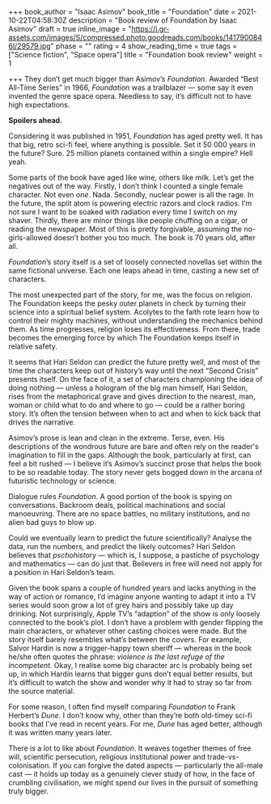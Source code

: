 +++
book_author = "Isaac Asimov"
book_title = "Foundation"
date = 2021-10-22T04:58:30Z
description = "Book review of Foundation by Isaac Asimov"
draft = true
inline_image = "https://i.gr-assets.com/images/S/compressed.photo.goodreads.com/books/1417900846l/29579.jpg"
phase = ""
rating = 4
show_reading_time = true
tags = ["Science fiction", "Space opera"]
title = "Foundation book review"
weight = 1

+++
They don’t get much bigger than Asimov’s _Foundation_. Awarded “Best All-Time Series” in 1966, _Foundation_ was a trailblazer — some say it even invented the genre space opera. Needless to say, it’s difficult not to have high expectations.

**Spoilers ahead.**

<!--more-->

Considering it was published in 1951, _Foundation_ has aged pretty well. It has that big, retro sci-fi feel, where anything is possible. Set it 50 000 years in the future? Sure. 25 million planets contained within a single empire? Hell yeah.

Some parts of the book have aged like wine, others like milk. Let’s get the negatives out of the way. Firstly, I don’t think I counted a single female character. Not even _one_. Nada. Secondly, nuclear power is all the rage. In the future, the split atom is powering electric razors and clock radios. I’m not sure I want to be soaked with radiation every time I switch on my shaver. Thirdly, there are minor things like people chuffing on a cigar, or reading the newspaper. Most of this is pretty forgivable, assuming the no-girls-allowed doesn’t bother you too much. The book is 70 years old, after all.

_Foundation_’s story itself is a set of loosely connected novellas set within the same fictional universe. Each one leaps ahead in time, casting a new set of characters.

The most unexpected part of the story, for me, was the focus on religion. The Foundation keeps the pesky outer planets in check by turning their science into a spiritual belief system. Acolytes to the faith rote learn how to control their mighty machines, without understanding the mechanics behind them. As time progresses, religion loses its effectiveness. From there, trade becomes the emerging force by which The Foundation keeps itself in relative safety.

It seems that Hari Seldon can predict the future pretty well, and most of the time the characters keep out of history’s way until the next “Second Crisis” presents itself. On the face of it, a set of characters championing the idea of doing nothing — unless a hologram of the big man himself, Hari Seldon, rises from the metaphorical grave and gives direction to the nearest, man, woman or child what to do and where to go — could be a rather boring story. It’s often the tension between when to act and when to kick back that drives the narrative.

Asimov’s prose is lean and clean in the extreme. Terse, even. His descriptions of the wondrous future are bare and often rely on the reader's imagination to fill in the gaps. Although the book, particularly at first, can feel a bit rushed — I believe it’s Asimov’s succinct prose that helps the book to be so readable today. The story never gets bogged down in the arcana of futuristic technology or science.

Dialogue rules _Foundation_. A good portion of the book is spying on conversations. Backroom deals, political machinations and social manoeuvring. There are no space battles, no military institutions, and no alien bad guys to blow up.

Could we eventually learn to predict the future scientifically? Analyse the data, run the numbers, and predict the likely outcomes? Hari Seldon believes that _pschohistory_ — which is, I suppose, a pastiche of psychology and mathematics — can do just that. Believers in free will need not apply for a position in Hari Seldon’s team.

Given the book spans a couple of hundred years and lacks anything in the way of action or romance, I’d imagine anyone wanting to adapt it into a TV series would soon grow a lot of grey hairs and possibly take up day drinking. Not surprisingly, Apple TV’s “adaption” of the show is only loosely connected to the book’s plot. I don’t have a problem with gender flipping the main characters, or whatever other casting choices were made. But the story itself barely resembles what’s between the covers. For example, Salvor Hardin is now a trigger-happy town sheriff — whereas in the book he/she often quotes the phrase: _violence is the last refuge of the incompetent._ Okay, I realise some big character arc is probably being set up, in which Hardin learns that bigger guns don’t equal better results, but it’s difficult to watch the show and wonder why it had to stray so far from the source material.

For some reason, I often find myself comparing _Foundation_ to Frank Herbert’s _Dune_. I don’t know why, other than they’re both old-timey sci-fi books that I’ve read in recent years. For me, _Dune_ has aged better, although it was written many years later.

There is a lot to like about _Foundation_. It weaves together themes of free will, scientific persecution, religious institutional power and trade-vs-colonisation. If you can forgive the dated aspects — particularly the all-male cast — it holds up today as a genuinely clever study of how, in the face of crumbling civilisation, we might spend our lives in the pursuit of something truly bigger.